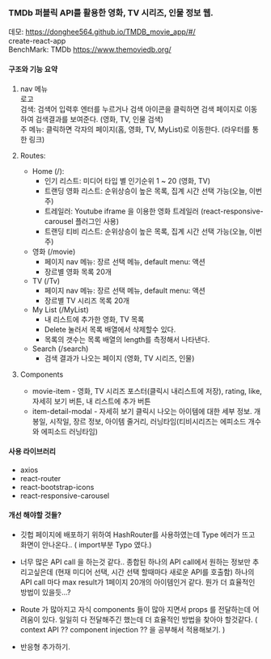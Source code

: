 ### TMDb 퍼블릭 API를 활용한 영화, TV 시리즈, 인물 정보 웹.
데모: https://donghee564.github.io/TMDB_movie_app/#/ <br>
create-react-app<br>
BenchMark: TMDb https://www.themoviedb.org/

#### 구조와 기능 요약
1. nav 메뉴 <br>
 로고<br>
 검색: 검색어 입력후 엔터를 누르거나 검색 아이콘을 클릭하면 검색 페이지로 이동하여 검색결과를 보여준다. (영화, TV, 인물 검색) <br>
 주 메뉴: 클릭하면 각자의 페이지(홈, 영화, TV, MyList)로 이동한다. (라우터를 통한 링크)
 
2. Routes: 
   - Home (/): 
      * 인기 리스트: 미디어 타입 별 인기순위 1 ~ 20 (영화, TV)
      * 트랜딩 영화 리스트: 순위상승이 높은 목록, 집계 시간 선택 가능(오늘, 이번주)
      * 트레일러: Youtube iframe 을 이용한 영화 트레일러 (react-responsive-carousel 플러그인 사용)
      * 트랜딩 티비 리스트: 순위상승이 높은 목록, 집계 시간 선택 가능(오늘, 이번주)
   - 영화 (/movie)
      * 페이지 nav 메뉴: 장르 선택 메뉴, default menu: 액션
      * 장르별 영화 목록 20개
   - TV (/Tv)
      * 페이지 nav 메뉴: 장르 선택 메뉴, default menu: 액션
      * 장르별 TV 시리즈 목록 20개
   - My List (/MyList) 
      * 내 리스트에 추가한 영화, TV 목록
      * Delete 눌러서 목록 배열에서 삭제할수 있다.
      * 목록의 갯수는 목록 배열의 length를 측정해서 나타낸다.
   - Search (/search)
      * 검색 결과가 나오는 페이지 (영화, TV 시리즈, 인물)
 
3. Components
   - movie-item - 영화, TV 시리즈 포스터(클릭시 내리스트에 저장), rating, like, 자세히 보기 버튼, 내 리스트에 추가 버튼
   - item-detail-modal - 자세히 보기 클릭시 나오는 아이템에 대한 세부 정보. 개봉일, 시작일, 장르 정보, 아이템 줄거리, 러닝타임(티비시리즈는 에피소드 개수와 에피소드 러닝타임)

#### 사용 라이브러리
 - axios
 - react-router
 - react-bootstrap-icons
 - react-responsive-carousel

#### 개선 해야할 것들?

- 깃헙 페이지에 배포하기 위하여 HashRouter를 사용하였는데 Type 에러가 뜨고 화면이 안나온다.. ( import부분 Typo 였다.) 

- 너무 많은 API call 을 하는것 같다.. 종합된 하나의 API call에서 원하는 정보만 추리고싶은데 (현재 미디어 선택, 시간 선택 할때마다 새로운 API를 호출함) 
 하나의 API call 마다 max result가 1페이지 20개의 아이템인거 같다. 뭔가 더 효율적인 방법이 있을듯...?

- Route 가 많아지고 자식 components 들이 많아 지면서 props 를 전달하는데 어려움이 있다. 일일히 다 전달해주긴 했는데 더 효율적인 방법을 찾아야 할것같다.
( context API ??  component injection ?? 을 공부해서 적용해보기. )

- 반응형 추가하기.
